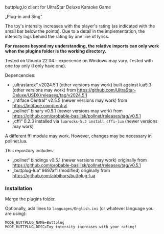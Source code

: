 buttplug.io client for UltraStar Deluxe Karaoke Game

„Plug-in and Sing“

The toy's intensity increases with the player's rating (as indicated with the small bar below the points).
Due to a detail in the implementation, the intensity lags behind the rating by one line of lyrics.

**For reasons beyond my understanding, the relative imports can only work
when the plugins folder is the working directory.**

Tested on Ubuntu 22.04 – experience on Windows may vary.
Tested with one toy only (I only have one).

Depencencies:

* „ultrastardx“ v2024.5.1 (other versions may work) built against lua5.3 (other versions may work) from https://github.com/UltraStar-Deluxe/USDX/releases/tag/v2024.5.1 
* „Intiface Central“ v2.5.5 (newer versions may work) from https://intiface.com/central
* „pollnet“ binary v0.5.1 (newer versions may work) from https://github.com/probable-basilisk/pollnet/releases/tag/v0.5.1
* „cffi“ 0.2.3 installed via `luarocks-5.3 install cffi-lua` (newer versions may work)

A different ffi module may work. However, changes may be necessary in pollnet.lua.

This repostory includes:

* „pollnet“ bindings v0.5.1 (newer versions may work) originally from https://github.com/probable-basilisk/pollnet/releases/tag/v0.5.1
* „buttplug-lua“ 9697af1 (modified) originally from https://github.com/abbihors/buttplug-lua

### Installation

Merge the plugins folder.

Optionally, add lines to `languages/English.ini` (or whatever language you are using):
 
    MODE_BUTTPLUG_NAME=Buttplug
    MODE_BUTTPLUG_DESC=Toy intensity increases with your rating!
